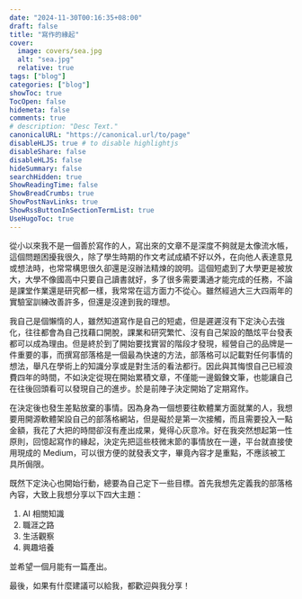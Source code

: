 ```yaml
---
date: "2024-11-30T00:16:35+08:00"
draft: false
title: "寫作的緣起"
cover:
  image: covers/sea.jpg
  alt: "sea.jpg"
  relative: true
tags: ["blog"]
categories: ["blog"]
showToc: true
TocOpen: false
hidemeta: false
comments: true
# description: "Desc Text."
canonicalURL: "https://canonical.url/to/page"
disableHLJS: true # to disable highlightjs
disableShare: false
disableHLJS: false
hideSummary: false
searchHidden: true
ShowReadingTime: false
ShowBreadCrumbs: true
ShowPostNavLinks: true
ShowRssButtonInSectionTermList: true
UseHugoToc: true
---
```


從小以來我不是一個善於寫作的人，寫出來的文章不是深度不夠就是太像流水帳，這個問題困擾我很久，除了學生時期的作文考試成績不好以外，在向他人表達意見或想法時，也常常構思很久卻還是沒辦法精煉的說明。這個短處到了大學更是被放大，大學不像國高中只要自己讀書就好，多了很多需要溝通才能完成的任務，不論是課堂作業還是研究都一樣，我常常在這方面力不從心。雖然經過大三大四兩年的實驗室訓練改善許多，但還是沒達到我的理想。

我自己是個懶惰的人，雖然知道寫作是自己的短處，但是遲遲沒有下定決心去強化，往往都會為自己找藉口開脫，課業和研究繁忙、沒有自己架設的酷炫平台發表都可以成為理由。但是終於到了開始要找實習的階段才發現，經營自己的品牌是一件重要的事，而撰寫部落格是一個最為快速的方法，部落格可以記載對任何事情的想法，舉凡在學術上的知識分享或是對生活的看法都行。因此與其悔恨自己已經浪費四年的時間，不如決定從現在開始累積文章，不僅能一邊鍛鍊文筆，也能讓自己在往後回頭看可以發現自己的進步。於是前陣子決定開始了定期寫作。

在決定後也發生差點放棄的事情。因為身為一個想要往軟體業方面就業的人，我想要用開源軟體架設自己的部落格網站，但是礙於是第一次接觸，而且需要投入一點金額，我花了大把的時間卻沒有產出成果，覺得心灰意冷。好在我突然想起第一性原則，回憶起寫作的緣起，決定先把這些枝微末節的事情放在一邊，平台就直接使用現成的 Medium，可以很方便的就發表文字，畢竟內容才是重點，不應該被工具所侷限。

既然下定決心也開始行動，總要為自己定下一些目標。首先我想先定義我的部落格內容，大致上我想分享以下四大主題：

1. AI 相關知識
2. 職涯之路
3. 生活觀察
4. 興趣培養

並希望一個月能有一篇產出。

最後，如果有什麼建議可以給我，都歡迎與我分享！
